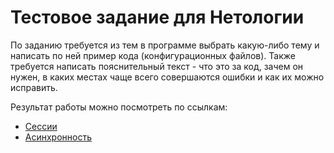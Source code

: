 # Тестовое задание для Нетологии

По заданию требуется из тем в программе выбрать какую-либо тему и написать по ней пример кода (конфигурационных файлов).
Также требуется написать пояснительный текст - что это за код, зачем он нужен, в каких местах чаще всего совершаются ошибки и как их можно исправить.

Результат работы можно посмотреть по ссылкам:
- [Сессии](./Session/)
- [Асинхронность](./Async/)
